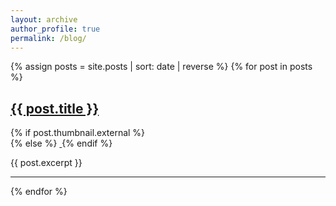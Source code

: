 ```yaml
---
layout: archive
author_profile: true
permalink: /blog/
---
```


{% assign posts = site.posts | sort: date | reverse %}
{% for post in posts %}  
  <h2><a href="{{ post.url }}">{{ post.title }}</a></h2>
  
  {% if post.thumbnail.external %}
  <a href="{{ post.url }}">
    <img src="{{ post.thumbnail.external }}" alt="" class="full">
   </a>  
  {% else %}
  <a href="{{ post.url }}">
    <img src="{{ site.url }}{{ site.baseurl }}{{ post.thumbnail }}" alt="" class="full">
    </a> 
  {% endif %}
  
  <div>{{ post.excerpt }}</div>
  
  <hr>
{% endfor %}  
